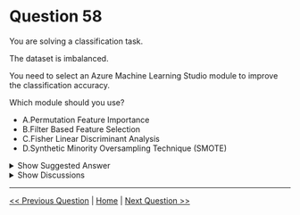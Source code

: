 # Question 58

You are solving a classification task.

The dataset is imbalanced.

You need to select an Azure Machine Learning Studio module to improve the classification accuracy.

Which module should you use?

* A.Permutation Feature Importance
* B.Filter Based Feature Selection
* C.Fisher Linear Discriminant Analysis
* D.Synthetic Minority Oversampling Technique (SMOTE)

<details>
  <summary>Show Suggested Answer</summary>

  <strong>D</strong><br>

</details>

<details>
  <summary>Show Discussions</summary>

<blockquote><p><strong>crushgear</strong> <code>(Thu 25 Mar 2021 12:03)</code> - <em>Upvotes: 11</em></p><p>But these things are not covered in Microsoft Learn.</p></blockquote>
<blockquote><p><strong>dadofworld</strong> <code>(Sat 05 Oct 2024 07:32)</code> - <em>Upvotes: 1</em></p><p>haha they will not metioned everything.</p></blockquote>
<blockquote><p><strong>ckkobe24</strong> <code>(Mon 09 Aug 2021 06:13)</code> - <em>Upvotes: 2</em></p><p>it did mention oversampling</p></blockquote>
<blockquote><p><strong>DingDongSingSong</strong> <code>(Thu 31 Mar 2022 03:47)</code> - <em>Upvotes: 2</em></p><p>https://docs.microsoft.com/en-us/azure/machine-learning/component-reference/smote

The link is from Azure ML documentation. So the Microsoft Learn does cover this concept</p></blockquote>
<blockquote><p><strong>sar77</strong> <code>(Wed 16 Jul 2025 03:32)</code> - <em>Upvotes: 1</em></p><p>The best choice for handling an imbalanced dataset in a classification task is:

D. Synthetic Minority Oversampling Technique (SMOTE)</p></blockquote>
<blockquote><p><strong>David_Tadeu</strong> <code>(Thu 31 Mar 2022 14:35)</code> - <em>Upvotes: 2</em></p><p>Related with https://www.examtopics.com/discussions/microsoft/view/55875-exam-dp-100-topic-2-question-23-discussion/</p></blockquote>
<blockquote><p><strong>nbboy</strong> <code>(Fri 21 Jan 2022 08:37)</code> - <em>Upvotes: 2</em></p><p>this&#x27;s right</p></blockquote>
<blockquote><p><strong>pg13</strong> <code>(Thu 10 Jun 2021 16:41)</code> - <em>Upvotes: 1</em></p><p>D is correct</p></blockquote>
<blockquote><p><strong>Photons</strong> <code>(Tue 16 Feb 2021 03:33)</code> - <em>Upvotes: 2</em></p><p>D is the right answer</p></blockquote>
<blockquote><p><strong>Vipuls</strong> <code>(Mon 28 Dec 2020 07:51)</code> - <em>Upvotes: 1</em></p><p>Yes Answer id D</p></blockquote>
<blockquote><p><strong>ipindado2020</strong> <code>(Sun 08 Nov 2020 19:50)</code> - <em>Upvotes: 2</em></p><p>Agree with D</p></blockquote>

</details>

---

[<< Previous Question](question_57.md) | [Home](/index.md) | [Next Question >>](question_59.md)
